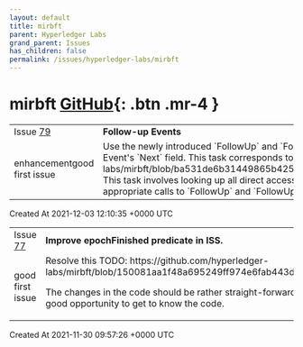 ```yaml
---
layout: default
title: mirbft
parent: Hyperledger Labs
grand_parent: Issues
has_children: false
permalink: /issues/hyperledger-labs/mirbft
---
```


# mirbft <span class="fs-3 right-align">[GitHub](https://github.com/hyperledger-labs/mirbft){: .btn .mr-4 }</span>


<div>
    <table>
        <tr>
            <td>
                Issue <a href="https://github.com/hyperledger-labs/mirbft/issues/79" class=".btn">79</a>
            </td>
            <td>
                <b>
                    Follow-up Events
                </b>
            </td>
        </tr>
        <tr>
            <td>
                <span class="chip">enhancement</span><span class="chip">good first issue</span>
            </td>
            <td>
                Use the newly introduced `FollowUp` and `FollowUps` methods instead of directly accessing the Event's `Next` field.
This task corresponds to the following TODO:
https://github.com/hyperledger-labs/mirbft/blob/ba531de6b31449865b425cacc086577864c7dd50/pkg/pb/eventpb/methods.go#L3
This task involves looking up all direct accesses to the `Next` field and replacing them by the appropriate calls to `FollowUp` and `FollowUps`
            </td>
        </tr>
    </table>
    <div class="right-align">
        Created At 2021-12-03 12:10:35 +0000 UTC
    </div>
</div>

<div>
    <table>
        <tr>
            <td>
                Issue <a href="https://github.com/hyperledger-labs/mirbft/issues/77" class=".btn">77</a>
            </td>
            <td>
                <b>
                    Improve epochFinished predicate in ISS.
                </b>
            </td>
        </tr>
        <tr>
            <td>
                <span class="chip">good first issue</span>
            </td>
            <td>
                Resolve this TODO: https://github.com/hyperledger-labs/mirbft/blob/150081aa1f48a695249ff974e6fab443dce3b24b/pkg/iss/iss.go#L521

The changes in the code should be rather straight-forward, but addressing this issue is a good opportunity to get to know the code.
            </td>
        </tr>
    </table>
    <div class="right-align">
        Created At 2021-11-30 09:57:26 +0000 UTC
    </div>
</div>

